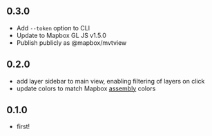 ## 0.3.0

* Add `--token` option to CLI
* Update to Mapbox GL JS v1.5.0
* Publish publicly as @mapbox/mvtview 

## 0.2.0

* add layer sidebar to main view, enabling filtering of layers on click
* update colors to match Mapbox [assembly](https://www.mapbox.com/assembly/documentation/#Colors) colors

## 0.1.0

* first!
